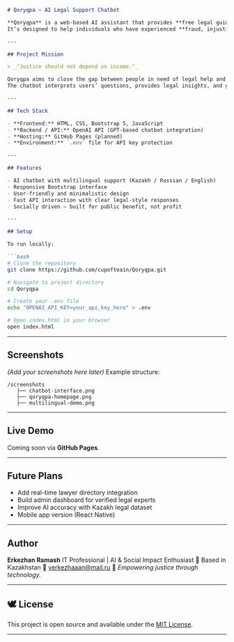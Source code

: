 ````markdown
# Qoryqpa — AI Legal Support Chatbot

**Qoryqpa** is a web-based AI assistant that provides **free legal guidance** to people who cannot afford professional legal consultation.  
It’s designed to help individuals who have experienced **fraud, injustice, or financial exploitation**, offering fast and accessible legal information in **Kazakh, Russian, and English**.

---

## Project Mission

> _"Justice should not depend on income."_  

Qoryqpa aims to close the gap between people in need of legal help and the information that can empower them.  
The chatbot interprets users’ questions, provides legal insights, and guides them toward the right resources — all anonymously and for free.

---

## Tech Stack

- **Frontend:** HTML, CSS, Bootstrap 5, JavaScript  
- **Backend / API:** OpenAI API (GPT-based chatbot integration)  
- **Hosting:** GitHub Pages (planned)  
- **Environment:** `.env` file for API key protection  

---

## Features

- AI chatbot with multilingual support (Kazakh / Russian / English)  
- Responsive Bootstrap interface  
- User-friendly and minimalistic design  
- Fast API interaction with clear legal-style responses  
- Socially driven — built for public benefit, not profit  

---

## Setup

To run locally:

```bash
# Clone the repository
git clone https://github.com/cupofteain/Qoryqpa.git

# Navigate to project directory
cd Qoryqpa

# Create your .env file
echo "OPENAI_API_KEY=your_api_key_here" > .env

# Open index.html in your browser
open index.html
````

---

## Screenshots

*(Add your screenshots here later)*
Example structure:

```
/screenshots
   ├── chatbot-interface.png
   ├── qoryqpa-homepage.png
   ├── multilingual-demo.png
```

---

## Live Demo

Coming soon via **GitHub Pages**.

---

## Future Plans

* Add real-time lawyer directory integration
* Build admin dashboard for verified legal experts
* Improve AI accuracy with Kazakh legal dataset
* Mobile app version (React Native)

---

## Author

**Erkezhan Ramash**
IT Professional | AI & Social Impact Enthusiast
📍 Based in Kazakhstan
📧 yerkezhaaan@mail.ru
🌱 *Empowering justice through technology.*

---

## 🕊️ License

This project is open source and available under the [MIT License](LICENSE).

---

```


